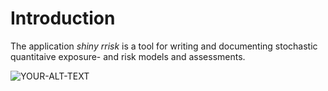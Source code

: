 # Introduction

The application *shiny rrisk* is a tool for writing and documenting stochastic quantitaive exposure- and risk models and assessments.

<picture>
 <source media="(prefers-color-scheme: dark)" srcset="../cute_star.png">
 <source media="(prefers-color-scheme: light)" srcset="../cute_star.png">
 <img alt="YOUR-ALT-TEXT" src="../cute_star.png">
</picture>

